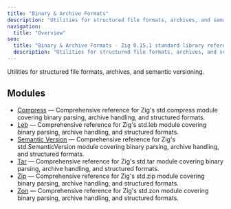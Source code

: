 ```yaml
---
title: "Binary & Archive Formats"
description: "Utilities for structured file formats, archives, and semantic versioning."
navigation:
  title: "Overview"
seo:
  title: "Binary & Archive Formats · Zig 0.15.1 standard library reference"
  description: "Utilities for structured file formats, archives, and semantic versioning."
---
```


Utilities for structured file formats, archives, and semantic versioning.

## Modules

- [Compress](/docs/std/formats/compress) — Comprehensive reference for Zig's std.compress module covering binary parsing, archive handling, and structured formats.
- [Leb](/docs/std/formats/leb) — Comprehensive reference for Zig's std.leb module covering binary parsing, archive handling, and structured formats.
- [Semantic Version](/docs/std/formats/semantic-version) — Comprehensive reference for Zig's std.SemanticVersion module covering binary parsing, archive handling, and structured formats.
- [Tar](/docs/std/formats/tar) — Comprehensive reference for Zig's std.tar module covering binary parsing, archive handling, and structured formats.
- [Zip](/docs/std/formats/zip) — Comprehensive reference for Zig's std.zip module covering binary parsing, archive handling, and structured formats.
- [Zon](/docs/std/formats/zon) — Comprehensive reference for Zig's std.zon module covering binary parsing, archive handling, and structured formats.
